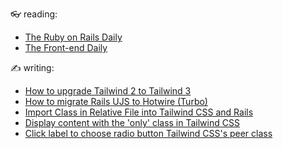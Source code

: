 👓 reading:
- <a href="https://app.mailbrew.com/TheVanHolder/daily-ruby-on-rails-feed-jJhaGADqdv1r">The Ruby on Rails Daily</a> 
- <a href="https://app.mailbrew.com/TheVanHolder/the-frontend-daily-feWJESTRhD00">The Front-end Daily</a> 

✍️ writing:
- [How to upgrade Tailwind 2 to Tailwind 3 ](https://dev.to/thomasvanholder/how-to-upgrade-tailwind-2-to-tailwind-3-2a3c) 
- [How to migrate Rails UJS to Hotwire (Turbo) ](https://dev.to/thomasvanholder/how-to-migrate-rails-ujs-to-hotwire-turbo-hdh)
- [Import Class in Relative File into Tailwind CSS and Rails](https://dev.to/thomasvanholder/extract-class-in-relative-file-with-rails-and-tailwind-css-50ii)
- [Display content with the 'only' class in Tailwind CSS ](https://dev.to/thomasvanholder/display-content-with-the-only-class-in-tailwindcss-4glh)
- [Click label to choose radio button Tailwind CSS's peer class ](https://dev.to/thomasvanholder/click-label-to-choose-radio-button-tailwindcsss-peer-class-39nb)
